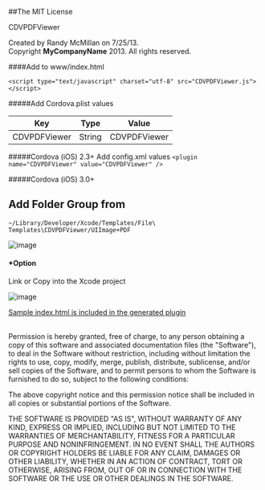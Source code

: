 ##The MIT License


CDVPDFViewer  

  Created by Randy McMillan on 7/25/13.  
  Copyright __MyCompanyName__ 2013. All rights reserved.



####Add to www/index.html

`<script type="text/javascript" charset="utf-8" src="CDVPDFViewer.js"></script>`




#####Add Cordova.plist values

| Key | Type | Value |
| ------------ |---| ------------- |
| CDVPDFViewer | String | CDVPDFViewer |

#####Cordova (iOS) 2.3+ Add config.xml values
`<plugin name="CDVPDFViewer" value="CDVPDFViewer" />`

#####Cordova (iOS) 3.0+
    <feature name="CDVPDFViewer">
        <param name="ios-package" value="CDVPDFViewer"/>
    </feature>


Add Folder Group from 
---
`~/Library/Developer/Xcode/Templates/File\ Templates\CDVPDFViewer/UIImage+PDF`

![image](https://raw.github.com/RandyMcMillan/CDVPDFViewer/master/CDVPDFViewer.xctemplate/ScreenShot1.png)

#### *Option 

Link or Copy into the Xcode project


![image](https://raw.github.com/RandyMcMillan/CDVPDFViewer/master/CDVPDFViewer.xctemplate/ScreenShot2.png)
<br>

[Sample index.html is included in the generated plugin](https://raw.github.com/RandyMcMillan/CDVPDFViewer/master/CDVPDFViewer.xctemplate/index.html)


<br>
Permission is hereby granted, free of charge, to any person obtaining a copy of 
this software and associated documentation files (the "Software"), to deal in 
the Software without restriction, including without limitation the rights to 
use, copy, modify, merge, publish, distribute, sublicense, and/or sell copies of
the Software, and to permit persons to whom the Software is furnished to do so, 
subject to the following conditions:

The above copyright notice and this permission notice shall be included in all 
copies or substantial portions of the Software.

THE SOFTWARE IS PROVIDED "AS IS", WITHOUT WARRANTY OF ANY KIND, EXPRESS OR 
IMPLIED, INCLUDING BUT NOT LIMITED TO THE WARRANTIES OF MERCHANTABILITY, FITNESS
FOR A PARTICULAR PURPOSE AND NONINFRINGEMENT. IN NO EVENT SHALL THE AUTHORS OR 
COPYRIGHT HOLDERS BE LIABLE FOR ANY CLAIM, DAMAGES OR OTHER LIABILITY, WHETHER 
IN AN ACTION OF CONTRACT, TORT OR OTHERWISE, ARISING FROM, OUT OF OR IN 
CONNECTION WITH THE SOFTWARE OR THE USE OR OTHER DEALINGS IN THE SOFTWARE.